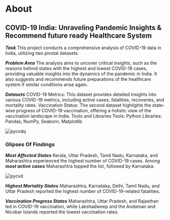 # About
## COVID-19 India: Unraveling Pandemic Insights & Recommend future ready Healthcare System
***Task***
This project conducts a comprehensive analysis of COVID-19 data in India, utilizing two pivotal datasets.

***Problem Area***
The analysis aims to uncover critical insights, such as the reasons behind states with the highest and lowest COVID-19 cases, providing valuable insights into the dynamics of the pandemic in India. It also suggests and recommends future preparations of the healthcare system if similar conditions arise again.

***Datasets***
COVID-19 Metrics: This dataset provides detailed insights into various COVID-19 metrics, including active cases, fatalities, recoveries, and mortality rates.
Vaccination Status: The second dataset highlights the state-wise progress of COVID-19 vaccination, offering a holistic view of the vaccination landscape in India.
Tools and Libraries
Tools: Python
Libraries: Pandas, NumPy, Seaborn, Matplotlib

![pycvdq](https://github.com/shaikhazhar689/Python_Project_Covid_19_India/assets/134381942/6ab75b8c-b1c0-4691-b56b-8431cc858633)

### Glipses Of Findings

***Most Affected States*** Kerala, Uttar Pradesh, Tamil Nadu, Karnataka, and Maharashtra experienced the highest number of COVID-19 cases. Among ***most active cases*** Maharashtra topped the list, followed by Karnataka.

![pycvd](https://github.com/shaikhazhar689/Python_Project_Covid_19_India/assets/134381942/11f85754-986c-43d3-ba32-7519dc5ea780)

***Highest Mortality
States*** Maharashtra, Karnataka, Delhi, Tamil Nadu, and Uttar Pradesh reported the highest number of COVID-19-related fatalities.

***Vaccination Progress
States*** Maharashtra, Uttar Pradesh, and Rajasthan led in COVID-19 vaccination, while Lakshadweep and the Andaman and Nicobar Islands reported the lowest vaccination rates.




